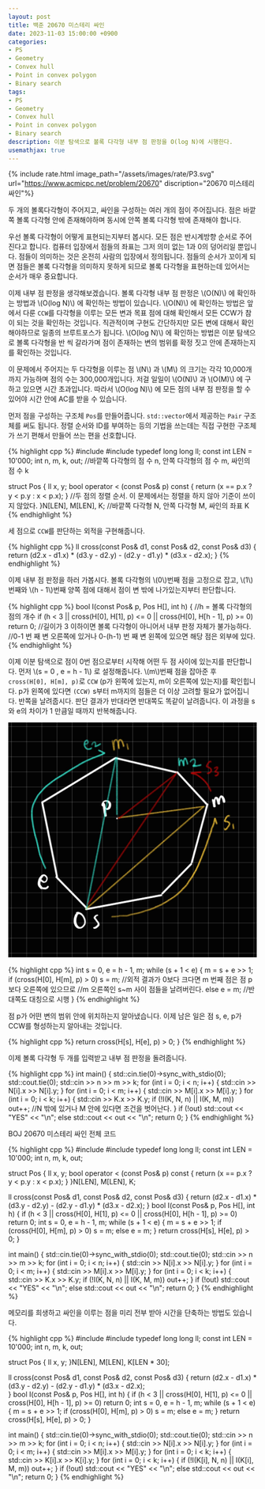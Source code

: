 ```yaml
---
layout: post
title: 백준 20670 미스테리 싸인
date: 2023-11-03 15:00:00 +0900
categories:
- PS
- Geometry
- Convex hull
- Point in convex polygon
- Binary search
tags:
- PS
- Geometry
- Convex hull
- Point in convex polygon
- Binary search
description: 이분 탐색으로 볼록 다각형 내부 점 판정을 O(log N)에 시행한다.
usemathjax: true
---
```



{% include rate.html image_path="/assets/images/rate/P3.svg" url="https://www.acmicpc.net/problem/20670" discription="20670 미스테리 싸인"%}

두 개의 볼록다각형이 주어지고, 싸인을 구성하는 여러 개의 점이 주어집니다. 점은 바깥쪽 볼록 다각형 안에 존재해야하며 동시에 안쪽 볼록 다각형 밖에 존재해야 합니다.

우선 볼록 다각형이 어떻게 표현되는지부터 봅시다. 모든 점은 반시계방향 순서로 주어진다고 합니다. 컴퓨터 입장에서 점들의 좌표는 그저 의미 없는 1과 0의 덩어리일 뿐입니다. 점들이 의미하는 것은 온전히 사람의 입장에서 정의됩니다. 점들의 순서가 꼬이게 되면 점들은 볼록 다각형을 의미하지 못하게 되므로 볼록 다각형을 표현하는데 있어서는 순서가 매우 중요합니다.

이제 내부 점 판정을 생각해보겠습니다. 볼록 다각형 내부 점 판정은 \\(O(N)\\) 에 확인하는 방법과 \\(O(log N)\\) 에 확인하는 방법이 있습니다. \\(O(N)\\) 에 확인하는 방법은 앞에서 다룬 `CCW`를 다각형을 이루는 모든 변과 목표 점에 대해 확인해서 모든 CCW가 참이 되는 것을 확인하는 것입니다. 직관적이며 구현도 간단하지만 모든 변에 대해서 확인해야하므로 일종의 브루트포스가 됩니다. \\(O(log N)\\) 에 확인하는 방법은 이분 탐색으로 볼록 다각형을 반 씩 갈라가며 점이 존재하는 변의 범위를 확정 짓고 안에 존재하는지를 확인하는 것입니다.

이 문제에서 주어지는 두 다각형을 이루는 점 \\(N\\) 과 \\(M\\) 의 크기는 각각 10,000개까지 가능하며 점의 수는 300,000개입니다. 저걸 일일이 \\(O(N)\\) 과 \\(O(M)\\) 에 구하고 있으면 시간 초과입니다. 따라서 \\(O(log N)\\) 에 모든 점의 내부 점 판정을 할 수 있어야 시간 안에 AC를 받을 수 있습니다.

먼저 점을 구성하는 구조체 `Pos`를 만들어줍니다. `std::vector`에서 제공하는 `Pair` 구조체를 써도 됩니다. 정렬 순서와 ID를 부여하는 등의 기법을 쓰는데는 직접 구현한 구조체가 쓰기 편해서 만들어 쓰는 편을 선호합니다.

{% highlight cpp %}
#include <iostream>
#include <algorithm>
typedef long long ll;
const int LEN = 10'000;
int n, m, k, out;  //바깥쪽 다각형의 점 수 n, 안쪽 다각형의 점 수 m, 싸인의 점 수 k

struct Pos {
    ll x, y;
    bool operator < (const Pos& p) const { return (x == p.x ? y < p.y : x < p.x); }
    //두 점의 정렬 순서. 이 문제에서는 정렬을 하지 않아 기준이 쓰이지 않았다.
}N[LEN], M[LEN], K;  //바깥쪽 다각형 N, 안쪽 다각형 M, 싸인의 좌표 K
{% endhighlight %}

세 점으로 `CCW`를 판단하는 외적을 구현해줍니다.

{% highlight cpp %}
ll cross(const Pos& d1, const Pos& d2, const Pos& d3) {
    return (d2.x - d1.x) * (d3.y - d2.y) - (d2.y - d1.y) * (d3.x - d2.x);
}
{% endhighlight %}

이제 내부 점 판정을 하러 가봅시다.
볼록 다각형의 \\(0\\)번째 점을 고정으로 잡고, \\(1\\)번째와 \\(h - 1\\)번째 양쪽 점에 대해서 점이 변 밖에 나가있는지부터 판단합니다.

{% highlight cpp %}
bool I(const Pos& p, Pos H[], int h) {  //h = 볼록 다각형의 점의 개수
    if (h < 3 || cross(H[0], H[1], p) <= 0 || cross(H[0], H[h - 1], p) >= 0) return 0;
    //길이가 3 이하이면 볼록 다각형이 아니어서 내부 판정 자체가 불가능하다.
    //0-1 번 째 변 오른쪽에 있거나 0-(h-1) 번 째 변 왼쪽에 있으면 해당 점은 외부에 있다.
{% endhighlight %}

이제 이분 탐색으로 점이 0번 점으로부터 시작해 어떤 두 점 사이에 있는지를 판단합니다. 먼저 \\(s = 0 , e = h - 1\\) 로 설정해줍니다. \\(m\\)번째 점을 잡아준 후 `cross(H[0], H[m], p)`로 `CCW` (p가 왼쪽에 있는지, m이 오른쪽에 있는지)를 확인힙니다. p가 왼쪽에 있다면 `(CCW)` s부터 m까지의 점들은 더 이상 고려할 필요가 없어집니다. 반쪽을 날려줍시다. 판단 결과가 반대라면 반대쪽도 똑같이 날려줍니다. 이 과정을 s와 e의 차이가 1 만큼일 때까지 반복해줍니다.

![CCWin](/assets/images/2023-11-03-in/CCW_in.jpg)

{% highlight cpp %}
    int s = 0, e = h - 1, m;
    while (s + 1 < e) {
        m = s + e >> 1;
        if (cross(H[0], H[m], p) > 0) s = m;
        //외적 결과가 0보다 크다면 m 번째 점은 점 p보다 오른쪽에 있으므로
        //m 오른쪽인 s~m 사이 점들을 날려버린다.
        else e = m;
        //반대쪽도 대칭으로 시행
	}
{% endhighlight %}

점 p가 어떤 변의 범위 안에 위치하는지 알아냈습니다. 이제 남은 일은 점 s, e, p가 CCW를 형성하는지 알아내는 것입니다.

{% highlight cpp %}
    return cross(H[s], H[e], p) > 0;
}
{% endhighlight %}

이제 볼록 다각형 두 개를 입력받고 내부 점 판정을 돌려줍니다.

{% highlight cpp %}
int main() {
    std::cin.tie(0)->sync_with_stdio(0);
    std::cout.tie(0);
    std::cin >> n >> m >> k;
    for (int i = 0; i < n; i++) { std::cin >> N[i].x >> N[i].y; }
    for (int i = 0; i < m; i++) { std::cin >> M[i].x >> M[i].y; }
    for (int i = 0; i < k; i++) {
        std::cin >> K.x >> K.y;
        if (!I(K, N, n) || I(K, M, m)) out++;
        //N 밖에 있거나 M 안에 있다면 조건을 벗어난다.
    }
    if (!out) std::cout << "YES" << "\n";
    else std::cout << out << "\n";
    return 0;
}
{% endhighlight %}

BOJ 20670 미스테리 싸인 전체 코드

{% highlight cpp %}
#include <iostream>
#include <algorithm>
typedef long long ll;
const int LEN = 10'000;
int n, m, k, out;

struct Pos {
    ll x, y;
    bool operator < (const Pos& p) const { return (x == p.x ? y < p.y : x < p.x); }
}N[LEN], M[LEN], K;

ll cross(const Pos& d1, const Pos& d2, const Pos& d3) {
    return (d2.x - d1.x) * (d3.y - d2.y) - (d2.y - d1.y) * (d3.x - d2.x);
}
bool I(const Pos& p, Pos H[], int h) {
    if (h < 3 || cross(H[0], H[1], p) <= 0 || cross(H[0], H[h - 1], p) >= 0) return 0;
    int s = 0, e = h - 1, m;
    while (s + 1 < e) {
        m = s + e >> 1;
        if (cross(H[0], H[m], p) > 0) s = m;
        else e = m;
    }
    return cross(H[s], H[e], p) > 0;
}



int main() {
    std::cin.tie(0)->sync_with_stdio(0);
    std::cout.tie(0);
    std::cin >> n >> m >> k;
    for (int i = 0; i < n; i++) { std::cin >> N[i].x >> N[i].y; }
    for (int i = 0; i < m; i++) { std::cin >> M[i].x >> M[i].y; }
    for (int i = 0; i < k; i++) {
        std::cin >> K.x >> K.y;
        if (!I(K, N, n) || I(K, M, m)) out++;
    }
    if (!out) std::cout << "YES" << "\n";
    else std::cout << out << "\n";
    return 0;
}
{% endhighlight %}

메모리를 희생하고 싸인을 이루는 점을 미리 전부 받아 시간을 단축하는 방법도 있습니다.

{% highlight cpp %}
#include <iostream>
#include <algorithm>
typedef long long ll;
const int LEN = 10'000;
int n, m, k, out;

struct Pos { ll x, y; }N[LEN], M[LEN], K[LEN * 30];

ll cross(const Pos& d1, const Pos& d2, const Pos& d3) {
    return (d2.x - d1.x) * (d3.y - d2.y) - (d2.y - d1.y) * (d3.x - d2.x);   
}
bool I(const Pos& p, Pos H[], int h) {
    if (h < 3 || cross(H[0], H[1], p) <= 0 || cross(H[0], H[h - 1], p) >= 0) return 0;
    int s = 0, e = h - 1, m;
    while (s + 1 < e) {
        m = s + e >> 1;
        if (cross(H[0], H[m], p) > 0) s = m;
        else e = m;
    }
    return cross(H[s], H[e], p) > 0;
}



int main() {
    std::cin.tie(0)->sync_with_stdio(0);
    std::cout.tie(0);
    std::cin >> n >> m >> k;
    for (int i = 0; i < n; i++) { std::cin >> N[i].x >> N[i].y; }
    for (int i = 0; i < m; i++) { std::cin >> M[i].x >> M[i].y; }
    for (int i = 0; i < k; i++) { std::cin >> K[i].x >> K[i].y; }
    for (int i = 0; i < k; i++) { if (!I(K[i], N, n) || I(K[i], M, m)) out++; }
    if (!out) std::cout << "YES" << "\n";
    else std::cout << out << "\n";
    return 0;
}
{% endhighlight %}